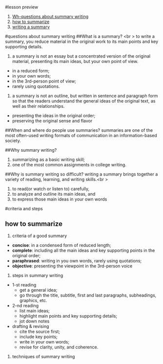 #lesson preview
1. [Wh-questions about summary writing](#questions-about-summary-writing)
1. [how to summarize](#how-to-summarize)
1. [writing a summary]()

#questions about summary writing
##What is a summary? <br \> 
to write a summary, you reduce material in the original work to its main points and key supporting details.

1. a summary is not an essay but a concentrated version of the original material, presenting its main ideas, but your own point of view. 

* in a reduced form; 
* in your own words; 
* in the 3rd-person point of view; 
* rarely using quotations.

1. a summary is not an outline, but written in sentence and paragraph form so that the readers understand the general ideas of the original text, as well as their relationships.

* presenting the ideas in the original order;
* preserving the original sense and flavor

##When and where do people use summaries?
summaries are one of the most often-used writing formats of communication in an information-based society.

##Why summary writing?
1. summarizing as a basic writing skill;
1. one of the most common assignments in college writing.

##Why is summary writing so difficult?
writing a summary brings together a variety of reading, learning, and writing skills.<br \>
1. to read(or watch or listen to) carefully,
1. to analyze and outline its main ideas, and
1. to express those main ideas in your own words

#criteria and steps
## how to summarize
1. criteria of a good summary
* __concise__: in a condensed form of reduced length;
* __complete__: including all the main ideas and key supporting points in the original order;
* __paraphrased__: writing in you own words, rarely using quotations;
* __objective__: presenting the viewpoint in the 3rd-person voice

1. steps in summary writing
* 1-st reading
    - get a general idea;
    - go through the title, subtitle, first and last paragraphs, subheadings, graphics, etc.
* 2-nd reading
    - list main ideas;
    - highlight main points and key supporting details;
    - jot down notes
* drafting & revising
    - cite the source first;
    - include key points;
    - write in your own words;
    - revise for clarity, unity, and coherence.

1. techniques of summary writing

